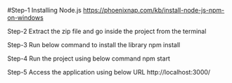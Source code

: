 
#Step-1
Installing Node.js
https://phoenixnap.com/kb/install-node-js-npm-on-windows

Step-2
Extract the zip file and go inside the project from the terminal


Step-3
Run below command to install the library
npm install


Step-4
Run the project using below command
npm start


Step-5
Access the application using below URL
http://localhost:3000/




